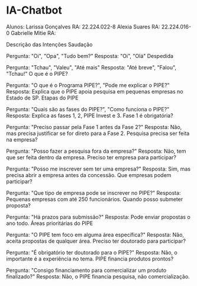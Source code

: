 ﻿# IA-Chatbot
Alunos: 
Larissa Gonçalves RA: 22.224.022-8
Alexia Suares RA: 22.224.016-0
Gabrielle Mitie RA:

Descrição das Intenções
Saudação

Pergunta: "Oi", "Opa", "Tudo bem?"
Resposta: "Oi", "Olá"
Despedida

Pergunta: "Tchau", "Valeu", "Até mais"
Resposta: "Até breve", "Falou", "Tchau!"
O que é o PIPE?

Pergunta: "O que é o Programa PIPE?", "Pode me explicar o PIPE?"
Resposta: Explica que o PIPE apoia pesquisa em pequenas empresas no Estado de SP.
Etapas do PIPE

Pergunta: "Quais são as fases do PIPE?", "Como funciona o PIPE?"
Resposta: Explica as fases 1, 2, PIPE Invest e 3.
Fase 1 é obrigatória?

Pergunta: "Preciso passar pela Fase 1 antes da Fase 2?"
Resposta: Não, mas precisa justificar se for direto para a Fase 2.
Pesquisa precisa ser feita na empresa?

Pergunta: "Posso fazer a pesquisa fora da empresa?"
Resposta: Não, tem que ser feita dentro da empresa.
Preciso ter empresa para participar?

Pergunta: "Posso me inscrever sem ter uma empresa?"
Resposta: Sim, mas precisa abrir a empresa antes da concessão.
Que empresas podem participar?

Pergunta: "Que tipo de empresa pode se inscrever no PIPE?"
Resposta: Pequenas empresas com até 250 funcionários.
Quando posso submeter proposta?

Pergunta: "Há prazos para submissão?"
Resposta: Pode enviar propostas o ano todo.
Áreas prioritárias do PIPE

Pergunta: "O PIPE tem foco em alguma área específica?"
Resposta: Não, aceita propostas de qualquer área.
Preciso ter doutorado para participar?

Pergunta: "É obrigatório ter doutorado para o PIPE?"
Resposta: Não, o importante é a experiência no tema.
PIPE financia produtos prontos?

Pergunta: "Consigo financiamento para comercializar um produto finalizado?"
Resposta: Não, o PIPE financia pesquisa, não comercialização.
͏
